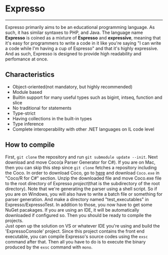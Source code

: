# Expresso
-----------------

Expresso primarily aims to be an educational programming language. As such, it has similar syntaxes to PHP, and Java.
The language name __Expresso__ is coined as a mixture of __Espresso__ and __expressive__, meaning that it's easy for programmers to write a code in it like you're saying "I can write a code while I'm having a cup of Espresso" and that it's highly expressive. And as such, Expresso is designed to provide high readability and perfomance at once.

## Characteristics

* Object-oriented(not mandatory, but highly recommended)
* Module based
* Builtin support for many useful types such as bigint, intseq, function and slice
* No traditional for statements
* Type-strict 
* Having collections in the built-in types
* Type inference
* Complete interoperability with other .NET languages on IL code level

## How to compile

First, `git clone` the repository and run `git submodule update --init`. Next download and move Coco(a Parser Generator for C#). If you are on Mac, then you can skip this step since `git clone` fetches a repository including the Coco. In order to download Coco, go to [here](http://www.ssw.uni-linz.ac.at/Coco/) and download `Coco.exe` in "Coco/R for C#" section. Unzip the downloaded file and move Coco.exe file to the root directory of Expresso *project*(that is the subdirectory of the root directory). Note that we're generating the parser using a shell script. So if you are on Windows, you will also have to write a batch file or something for parser generation. And make a directory named "test_executables" in Expresso/ExpressoTest. In addition to those, you now have to get some NuGet pacakages. If you are using an IDE, it will be automatically downloaded if configured so. Then you should be ready to compile the projects.   
Just open up the solution on VS or whatever IDE you're using and build the 'ExpressoConsole' project. Since this project contains the front end executable, you can compile Expresso's source codes using the `exsc` command after that. Then all you have to do is to execute the binary produced by the `exsc` command with `mono`.
